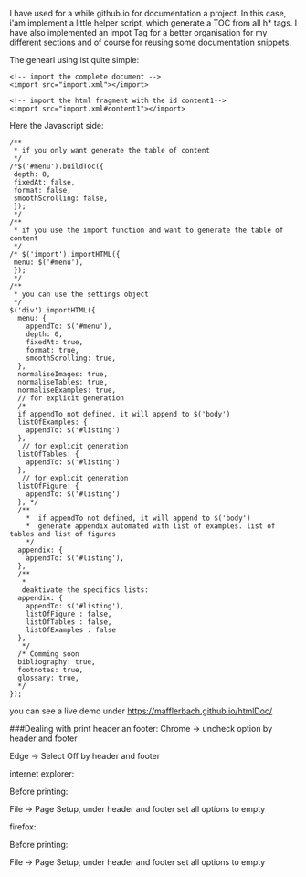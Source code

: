 I have used for a while github.io for documentation a project.
In this case, i'am implement a little helper script, which generate a TOC from all h* tags.
I have also implemented an impot Tag for a better organisation for my different sections and of course for reusing some documentation snippets.

The genearl using ist quite simple:

    <!-- import the complete document -->
    <import src="import.xml"></import>

    <!-- import the html fragment with the id content1-->
    <import src="import.xml#content1"></import>

Here the Javascript side:

    /**
     * if you only want generate the table of content
     */
    /*$('#menu').buildToc({
     depth: 0,
     fixedAt: false,
     format: false,
     smoothScrolling: false,
     });
     */
    /**
     * if you use the import function and want to generate the table of content
     */
    /* $('import').importHTML({
     menu: $('#menu'),
     });
     */
    /**
     * you can use the settings object
     */
    $('div').importHTML({
      menu: {
        appendTo: $('#menu'),
        depth: 0,
        fixedAt: true,
        format: true,
        smoothScrolling: true,
      },
      normaliseImages: true,
      normaliseTables: true,
      normaliseExamples: true,
      // for explicit generation
      /*
      if appendTo not defined, it will append to $('body')
      listOfExamples: {
        appendTo: $('#listing')
      },
       // for explicit generation
      listOfTables: {
        appendTo: $('#listing')
      },
       // for explicit generation
      listOfFigure: {
        appendTo: $('#listing')
      }, */
      /**
        *  if appendTo not defined, it will append to $('body')
        *  generate appendix automated with list of examples. list of tables and list of figures
        */
      appendix: {
        appendTo: $('#listing'),
      },
      /**
       *
       deaktivate the specifics lists:
      appendix: {
        appendTo: $('#listing'),
        listOfFigure : false,
        listOfTables : false,
        listOfExamples : false
      },
       */
      /* Comming soon
      bibliography: true,
      footnotes: true,
      glossary: true,
      */
    });


you can see a live demo under https://mafflerbach.github.io/htmlDoc/

###Dealing with print header an footer:
Chrome -> uncheck option by header and footer

Edge -> Select Off by  header and footer

internet explorer:

Before printing:

File -> Page Setup, under header and footer set all options to empty

firefox:

Before printing:

File -> Page Setup, under header and footer set all options to empty